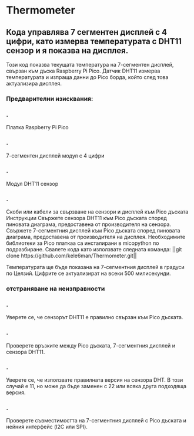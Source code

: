 # Thermometer
<h2> Кода управлява 7 сегментен дисплей с 4 цифри, като измерва температурата с DHT11 сензор и я показва на дисплея.</h2>

Този код показва текущата температура на 7-сегментен дисплей, свързан към дъска Raspberry Pi Pico. Датчик DHT11 измерва температурата и изпраща данни до Pico борда, който след това актуализира дисплея.

<h3>Предварителни изисквания:</h3>
<h3>.</h3>Платка Raspberry Pi Pico
<h3>.</h3>7-сегментен дисплей модул с 4 цифри 
<h3>.</h3>Модул DHT11 сензор
<h3>.</h3>Скоби или кабели за свързване на сензори и дисплей към Pico дъската
Инструкции
Свържете сензора DHT11 към Pico дъската според пиновата диаграма, предоставена от производителя на сензора.
Свържете 7-сегментния дисплей към Pico дъската според пиновата диаграма, предоставена от производителя на дисплея.
Необходимите библиотеки за Pico платкаа са инсталирани в micopython по подразбиране. 
Свалете кода като използвате следната команда:
||git clone https://github.com/kele6man/Thermometer.git||

Температурата ще бъде показана на 7-сегментния дисплей в градуси по Целзий. Цифрите се актуализират на всеки 500 милисекунди.

<h3>отстраняване на неизправности</h3>
<h3>.</h3>Уверете се, че сензорът DHT11 е правилно свързан към Pico дъската.
<h3>.</h3>Проверете връзките между Pico дъската, 7-сегментния дисплей и сензора DHT11.
<h3>.</h3> Уверете се, че използвате правилната версия на сензора DHT. В този случай е 11, но може да бъде заменен с 22 или всяка друга подходяща версия.
<h3>.</h3>Проверете съвместимостта на 7-сегментния дисплей с Pico дъската и нейния интерфейс (I2C или SPI).
